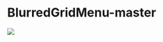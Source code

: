 # BlurredGridMenu-master
![](https://github.com/gb0302/BlurredGridMenu-master/blob/master/jpd/ezgif-3-179ea2ebac.gif)
